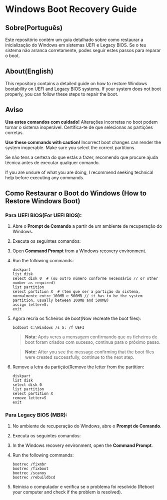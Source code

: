 # Windows Boot Recovery Guide


## Sobre(Português)
Este repositório contém um guia detalhado sobre como restaurar a inicialização do Windows em sistemas UEFI e Legacy BIOS. Se o teu sistema não arranca corretamente, podes seguir estes passos para reparar o boot.

## About(English)
This repository contains a detailed guide on how to restore Windows bootability on UEFI and Legacy BIOS systems. If your system does not boot properly, you can follow these steps to repair the boot.


## Aviso
**Usa estes comandos com cuidado!** Alterações incorretas no boot podem tornar o sistema inoperável. Certifica-te de que selecionas as partições corretas.

**Use these commands with caution!** Incorrect boot changes can render the system inoperable. Make sure you select the correct partitions.

Se não tens a certeza do que estás a fazer, recomendo que procure ajuda técnica antes de executar qualquer comando.

If you are unsure of what you are doing, I recommend seeking technical help before executing any commands.



## Como Restaurar o Boot do Windows (How to Restore Windows Boot)

### **Para UEFI BIOS(For UEFI BIOS):**
1. Abre o **Prompt de Comando** a partir de um ambiente de recuperação do Windows.
2. Executa os seguintes comandos:
   
1. Open **Command Prompt** from a Windows recovery environment.
2. Run the following commands:
   ```
   diskpart
   list disk
   select disk 0  # (ou outro número conforme necessário // or other number as required)
   list partition
   select partition X  # (tem que ser a partição do sistema, normalmente entre 100MB e 500MB // it has to be the system partition, usually between 100MB and 500MB)
   assign letter=S:
   exit
   ```
4. Agora recria os ficheiros de boot(Now recreate the boot files):
   
   ```
   bcdboot C:\Windows /s S: /f UEFI
   ```
   > **Nota:** Após veres a mensagem confirmando que os ficheiros de boot foram criados com sucesso, continua para o próximo passo.
   
   > **Note:** After you see the message confirming that the boot files were created successfully, continue to the next step.

5. Remove a letra da partição(Remove the letter from the partition:
   
   ```
   diskpart
   list disk
   select disk 0
   list partition
   select partition X
   remove letter=S
   exit
   ```


### **Para Legacy BIOS (MBR):**
1. No ambiente de recuperação do Windows, abre o **Prompt de Comando**.
2. Executa os seguintes comandos:

1. In the Windows recovery environment, open the **Command Prompt**.
2. Run the following commands:
   
   ```
   bootrec /fixmbr
   bootrec /fixboot
   bootrec /scanos
   bootrec /rebuildbcd
   ```
4. Reinicia o computador e verifica se o problema foi resolvido (Reboot your computer and check if the problem is resolved).




